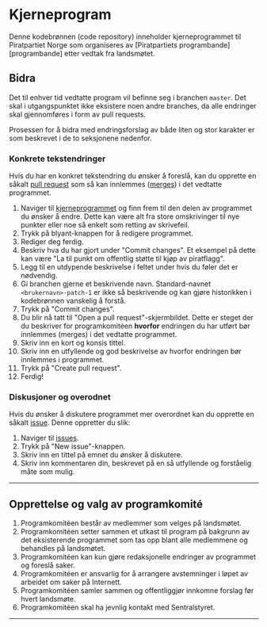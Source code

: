 # Kjerneprogram

Denne kodebrønnen (code repository) inneholder kjerneprogrammet til
Piratpartiet Norge som organiseres av [Piratpartiets programbande][programbande]
etter vedtak fra landsmøtet.

## Bidra

Det til enhver tid vedtatte program vil befinne seg i branchen `master`. Det
skal i utgangspunktet ikke eksistere noen andre branches, da alle endringer
skal gjennomføres i form av pull requests.

Prosessen for å bidra med endringsforslag av både liten og stor karakter er
som beskrevet i de to seksjonene nedenfor.

### Konkrete tekstendringer

Hvis du har en konkret tekstendring du ønsker å foreslå, kan du opprette en
såkalt [pull request][pr] som så kan innlemmes ([merges][merge]) i det vedtatte
programmet.

1. Naviger til [kjerneprogrammet][kjerneprogram] og finn frem til den delen av
   programmet du ønsker å endre. Dette kan være alt fra store omskrivinger
   til nye punkter eller noe så enkelt som retting av skrivefeil.
2. Trykk på blyant-knappen for å redigere programmet.
3. Rediger deg ferdig.
4. Beskriv hva du har gjort under "Commit changes". Et eksempel på dette kan
   være "La til punkt om offentlig støtte til kjøp av piratflagg".
5. Legg til en utdypende beskrivelse i feltet under hvis du føler det er
   nødvendig.
6. Gi branchen gjerne et beskrivende navn. Standard-navnet `<brukernavn>-patch-1`
   er ikke så beskrivende og kan gjøre historikken i kodebrønnen vanskelig å
   forstå.
7. Trykk på "Commit changes".
8. Du blir nå tatt til "Open a pull request"-skjermbildet. Dette er steget der
   du beskriver for programkomitéen **hvorfor** endringen du har utført bør
   innlemmes (merges) i det vedtatte programmet.
9. Skriv inn en kort og konsis tittel.
10. Skriv inn en utfyllende og god beskrivelse av hvorfor endringen bør
    innlemmes i programmet.
11. Trykk på "Create pull request".
12. Ferdig!

### Diskusjoner og overodnet

Hvis du ønsker å diskutere programmet mer overordnet kan du opprette en
såkalt [issue][gh-issues]. Denne oppretter du slik:

1. Naviger til [issues][pir-issues].
2. Trykk på "New issue"-knappen.
3. Skriv inn en tittel på emnet du ønsker å diskutere.
4. Skriv inn kommentaren din, beskrevet på en så utfyllende og forståelig måte
   som mulig.

--------------------------------------------------------------------------------

## Opprettelse og valg av programkomité

1. Programkomitéen består av medlemmer som velges på landsmøtet.
2. Programkomitéen setter sammen et utkast til program på bakgrunn av det
   eksisterende programmet som tas opp blant alle medlemmene og
   behandles på landsmøtet.
3. Programkomitéen kan kun gjøre redaksjonelle endringer av programmet og
   foreslå saker.
4. Programkomitéen er ansvarlig for å arrangere avstemninger i løpet av
   arbeidet om saker på Internett.
5. Programkomitéen samler sammen og offentliggjør innkomne forslag før
   hvert landsmøte.
6. Programkomitéen skal ha jevnlig kontakt med Sentralstyret.

--------------------------------------------------------------------------------

[kjerneprogram]: kjerneprogram.md
[programkomité]: http://wiki.piratpartiet.no/index.php?title=Programkomitéen
[gh-issues]: https://help.github.com/articles/about-issues/
[pir-issues]: https://github.com/piratpartiet/pir-kjerneprogram/issues
[pr]: https://help.github.com/articles/about-pull-requests/
[merge]: https://help.github.com/articles/merging-a-pull-request/
